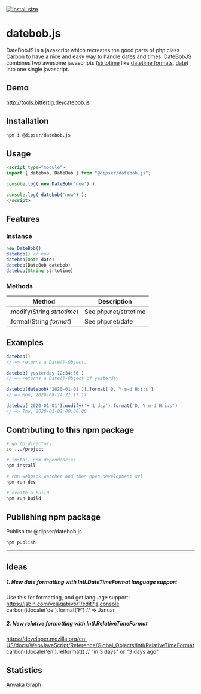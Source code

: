 [![install size](https://packagephobia.com/badge?p=@dipser/datebob.js)](https://packagephobia.com/result?p=@dipser/datebob.js)


# datebob.js
DateBobJS is a javascript which recreates the good parts of php class [Carbon](https://carbon.nesbot.com/docs/) to have a nice and easy way to handle dates and times. DateBobJS combines two awesome javascripts ([strtotime](https://locutus.io/php/datetime/strtotime/) like [datetime formats](https://www.php.net/manual/de/datetime.formats.relative.php), [date](https://locutus.io/php/datetime/date/)) into one single javascript.


## Demo

http://tools.bitfertig.de/datebob.js


## Installation

```bash
npm i @dipser/datebob.js
```


## Usage

```html
<script type="module">
import { datebob, DateBob } from "@dipser/datebob.js";

console.log( new DateBob('now') );

console.log( datebob('now') );
</script>
```


## Features

### Instance

```js
new DateBob()
datebob() // now
datebob(Date date)
datebob(DateBob datebob)
datebob(String strtotime)
```

### Methods

| Method  	| Description  	|
|---	|---	|
| .modify(String *strtotime*)  	| See php.net/strtotime  	|
| .format(String *format*)  	| See php.net/date  	|


## Examples

```javascript
datebob()
// => returns a Date()-Object.

datebob('yesterday 12:34:56')
// => returns a Date()-Object of yesterday.

datebob(datebob('2020-01-01')).format('D, Y-m-d H:i:s')
// => Mon, 2020-08-24 21:17:17

datebob('2020-01-01').modify('+ 1 day').format('D, Y-m-d H:i:s')
// => Thu, 2020-01-02 00:00:00
```

## Contributing to this npm package


```bash
# go to directory
cd .../project

# install npm dependencies
npm install

# run webpack watcher and then open development url
npm run dev

# create a build
npm run build
```

## Publishing npm package

Publish to: @dipser/datebob.js

```bash
npm publish
```


-----
## Ideas

##### 1. New date formatting with Intl.DateTimeFormat language support
Use this for formatting, and get language support:
https://jsbin.com/velaqabivo/1/edit?js,console
carbon().locale('de').format('F') // => Januar

##### 2. New relative formatting with Intl.RelativeTimeFormat
https://developer.mozilla.org/en-US/docs/Web/JavaScript/Reference/Global_Objects/Intl/RelativeTimeFormat
carbon().locale('en').relformat() // "in 3 days" or "3 days ago"


## Statistics

[Anvaka Graph](https://npm.anvaka.com/#!/view/3d/@dipser/datebob.js#/view/2d/%40dipser%2Fdatebob.js)